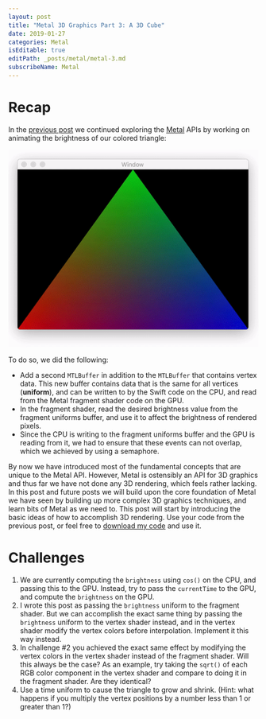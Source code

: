 ```yaml
---
layout: post
title: "Metal 3D Graphics Part 3: A 3D Cube"
date: 2019-01-27
categories: Metal
isEditable: true
editPath: _posts/metal/metal-3.md
subscribeName: Metal
---
```


# Recap

In the [previous post][previous post] we continued exploring the [Metal][metal website] APIs by working on animating the brightness of our colored triangle:

![Animated Colored Triangle][old_screen1]

To do so, we did the following:

- Add a second `MTLBuffer` in addition to the `MTLBuffer` that contains vertex data. This new buffer contains data that is the same for all vertices (**uniform**), and can be written to by the Swift code on the CPU, and read from the Metal fragment shader code on the GPU.
- In the fragment shader, read the desired brightness value from the fragment uniforms buffer, and use it to affect the brightness of rendered pixels.
- Since the CPU is writing to the fragment uniforms buffer and the GPU is reading from it, we had to ensure that these events can not overlap, which we achieved by using a semaphore.

By now we have introduced most of the fundamental concepts that are unique to the Metal API. However, Metal is ostensibly an API for 3D graphics and thus far we have not done any 3D rendering, which feels rather lacking. In this post and future posts we will build upon the core foundation of Metal we have seen by building up more complex 3D graphics techniques, and learn bits of Metal as we need to. This post will start by introducing the basic ideas of how to accomplish 3D rendering. Use your code from the previous post, or feel free to [download my code][old_project_link] and use it.


# Challenges

1. We are currently computing the `brightness` using `cos()` on the CPU, and passing this to the GPU. Instead, try to pass the `currentTime` to the GPU, and compute the `brightness` on the GPU.
2. I wrote this post as passing the `brightness` uniform to the fragment shader. But we can accomplish the exact same thing by passing the `brightness` uniform to the vertex shader instead, and in the vertex shader modify the vertex colors before interpolation. Implement it this way instead.
3. In challenge #2 you achieved the exact same effect by modifying the vertex colors in the vertex shader instead of the fragment shader. Will this always be the case? As an example, try taking the `sqrt()` of each RGB color component in the vertex shader and compare to doing it in the fragment shader. Are they identical?
4. Use a time uniform to cause the triangle to grow and shrink. (Hint: what happens if you multiply the vertex positions by a number less than 1 or greater than 1?)


[previous post]: /metal/2018/07/29/metal-intro-2.html
[metal website]: https://developer.apple.com/metal/


[old_screen1]: /public/post_assets/metal/metal-intro-2/screen1.gif
[old_project_link]: /public/post_assets/metal/metal-intro-2/MetalFinal.zip

[project_link]: /public/post_assets/metal/metal-3/MetalFinal.zip